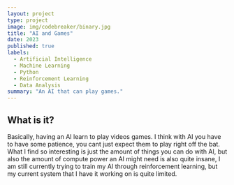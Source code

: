 ```yaml
---
layout: project
type: project
image: img/codebreaker/binary.jpg
title: "AI and Games"
date: 2023
published: true
labels:
  - Artificial Intelligence
  - Machine Learning
  - Python
  - Reinforcement Learning
  - Data Analysis
summary: "An AI that can play games."
---
```


## What is it?

Basically, having an AI learn to play videos games. I think with AI you have to have some patience, you cant just expect them to play right off the bat. What I find so interesting is just the amount of things you can do with AI, but also the amount of compute power an AI might need is also quite insane, I am still currently trying to train my AI through reinforcement learning, but my current system that I have it working on is quite limited.